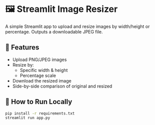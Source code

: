 # 🖼️ Streamlit Image Resizer

A simple Streamlit app to upload and resize images by width/height or percentage. Outputs a downloadable JPEG file.

## 🔧 Features

- Upload PNG/JPEG images
- Resize by:
  - Specific width & height
  - Percentage scale
- Download the resized image
- Side-by-side comparison of original and resized

## 🚀 How to Run Locally

```bash
pip install -r requirements.txt
streamlit run app.py
